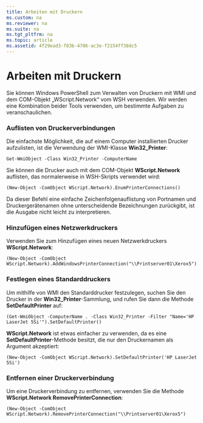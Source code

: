 ```yaml
---
title: Arbeiten mit Druckern
ms.custom: na
ms.reviewer: na
ms.suite: na
ms.tgt_pltfrm: na
ms.topic: article
ms.assetid: 4f29ead3-f83b-4706-ac3e-f2154ff38dc5
---
```

# Arbeiten mit Druckern
Sie können Windows PowerShell zum Verwalten von Druckern mit WMI und dem COM-Objekt „WScript.Network“ vom WSH verwenden. Wir werden eine Kombination beider Tools verwenden, um bestimmte Aufgaben zu veranschaulichen.

### Auflisten von Druckerverbindungen
Die einfachste Möglichkeit, die auf einem Computer installierten Drucker aufzulisten, ist die Verwendung der WMI-Klasse **Win32_Printer**:

```
Get-WmiObject -Class Win32_Printer -ComputerName
```

Sie können die Drucker auch mit dem COM-Objekt **WScript.Network** auflisten, das normalerweise in WSH-Skripts verwendet wird:

```
(New-Object -ComObject WScript.Network).EnumPrinterConnections()
```

Da dieser Befehl eine einfache Zeichenfolgenauflistung von Portnamen und Druckergerätenamen ohne unterscheidende Bezeichnungen zurückgibt, ist die Ausgabe nicht leicht zu interpretieren.

### Hinzufügen eines Netzwerkdruckers
Verwenden Sie zum Hinzufügen eines neuen Netzwerkdruckers **WScript.Network**:

```
(New-Object -ComObject WScript.Network).AddWindowsPrinterConnection("\\Printserver01\Xerox5")
```

### Festlegen eines Standarddruckers
Um mithilfe von WMI den Standarddrucker festzulegen, suchen Sie den Drucker in der **Win32_Printer**-Sammlung, und rufen Sie dann die Methode **SetDefaultPrinter** auf:

```
(Get-WmiObject -ComputerName . -Class Win32_Printer -Filter "Name='HP LaserJet 5Si'").SetDefaultPrinter()
```

**WScript.Network** ist etwas einfacher zu verwenden, da es eine **SetDefaultPrinter**-Methode besitzt, die nur den Druckernamen als Argument akzeptiert:

```
(New-Object -ComObject WScript.Network).SetDefaultPrinter('HP LaserJet 5Si')
```

### Entfernen einer Druckerverbindung
Um eine Druckerverbindung zu entfernen, verwenden Sie die Methode **WScript.Network RemovePrinterConnection**:

```
(New-Object -ComObject WScript.Network).RemovePrinterConnection("\\Printserver01\Xerox5")
```



<!--HONumber=Apr16_HO1-->


